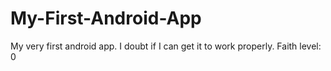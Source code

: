 # My-First-Android-App
My very first android app. I doubt if I can get it to work properly. Faith level: 0
